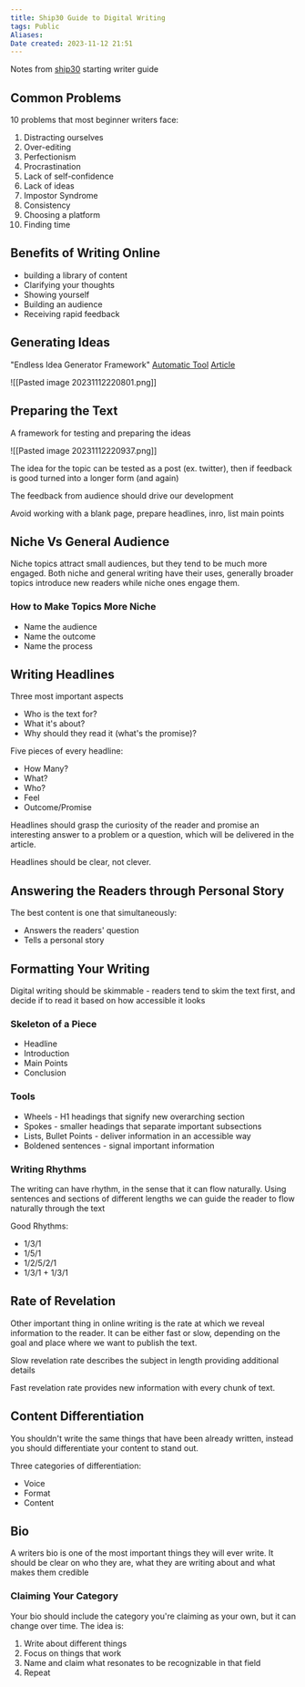 ```yaml
---
title: Ship30 Guide to Digital Writing
tags: Public
Aliases:
Date created: 2023-11-12 21:51
---
```


Notes from [ship30](https://startwritingonline.com/) starting writer guide

## Common Problems
10 problems that most beginner writers face:
1. Distracting ourselves
2. Over-editing  
3. Perfectionism
4. Procrastination
5. Lack of self-confidence
6. Lack of ideas
7. Impostor Syndrome
8. Consistency 
9. Choosing a platform
10. Finding time

## Benefits of Writing Online
- building a library of content
- Clarifying your thoughts
- Showing yourself
- Building an audience
- Receiving rapid feedback

## Generating Ideas
"Endless Idea Generator Framework"
[Automatic Tool](https://coda.io/@justin/endless-idea-generator)
[Article](https://www.ship30for30.com/post/how-to-generate-112-new-content-ideas-in-30-minutes)

![[Pasted image 20231112220801.png]]


## Preparing the Text
A framework for testing and preparing the ideas

![[Pasted image 20231112220937.png]]

The idea for the topic can be tested as a post (ex. twitter), then if feedback is good turned into a longer form (and again)

The feedback from audience should drive our development

Avoid working with a blank page, prepare headlines, inro, list main points


## Niche Vs General Audience

Niche topics attract small audiences, but they tend to be much more engaged.
Both niche and general writing have their uses, generally broader topics introduce new readers while niche ones engage them.

### How to Make Topics More Niche
- Name the audience
- Name the outcome
- Name the process

## Writing Headlines
Three most important aspects
- Who is the text for?
- What it's about?
- Why should they read it (what's the promise)?

Five pieces of every headline:
- How Many?
- What?
- Who?
- Feel
- Outcome/Promise

Headlines should grasp the curiosity of the reader and promise an interesting answer to a problem or a question, which will be delivered in the article.

Headlines should be clear, not clever.

## Answering the Readers through Personal Story

The best content is one that simultaneously:
- Answers the readers' question 
- Tells a personal story

## Formatting Your Writing

Digital writing should be skimmable - readers tend to skim the text first, and decide if to read it based on how accessible it looks

### Skeleton of a Piece
- Headline 
- Introduction
- Main Points
- Conclusion

### Tools
- Wheels - H1 headings that signify new overarching section
- Spokes - smaller headings that separate important subsections
- Lists, Bullet Points - deliver information in an accessible way
- Boldened sentences - signal important information

### Writing Rhythms
The writing can have rhythm, in the sense that it can flow naturally. Using sentences and sections of different lengths we can guide the reader to flow naturally through the text

Good Rhythms:
- 1/3/1
- 1/5/1
- 1/2/5/2/1
- 1/3/1 + 1/3/1

## Rate of Revelation

Other important thing in online writing is the rate at which we reveal information to the reader. It can be either fast or slow, depending on the goal and place where we want to publish the text.

Slow revelation rate describes the subject in length providing additional details

Fast revelation rate provides new information with every chunk of text.


## Content Differentiation
You shouldn't write the same things that have been already written, instead you should differentiate your content to stand out.

Three categories of differentiation:
- Voice 
- Format
- Content

## Bio
A writers bio is one of the most important things they will ever write. It should be clear on who they are, what they are writing about and what makes them credible

### Claiming Your Category
Your bio should include the category you're claiming as your own, but it can change over time. The idea is:
1. Write about different things 
2. Focus on things that work
3. Name and claim what resonates to be recognizable in that field 
4. Repeat